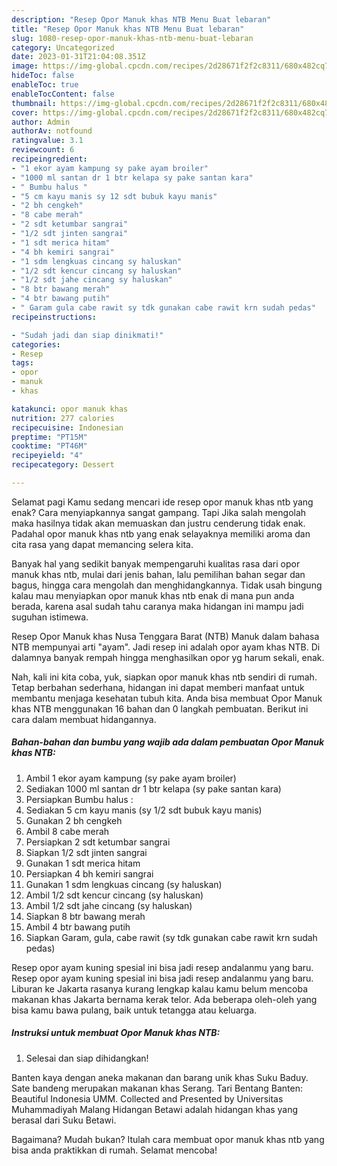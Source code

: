 ```yaml
---
description: "Resep Opor Manuk khas NTB Menu Buat lebaran"
title: "Resep Opor Manuk khas NTB Menu Buat lebaran"
slug: 1080-resep-opor-manuk-khas-ntb-menu-buat-lebaran
category: Uncategorized
date: 2023-01-31T21:04:08.351Z
image: https://img-global.cpcdn.com/recipes/2d28671f2f2c8311/680x482cq70/opor-manuk-khas-ntb-foto-resep-utama.jpg
hideToc: false
enableToc: true
enableTocContent: false
thumbnail: https://img-global.cpcdn.com/recipes/2d28671f2f2c8311/680x482cq70/opor-manuk-khas-ntb-foto-resep-utama.jpg
cover: https://img-global.cpcdn.com/recipes/2d28671f2f2c8311/680x482cq70/opor-manuk-khas-ntb-foto-resep-utama.jpg
author: Admin
authorAv: notfound
ratingvalue: 3.1
reviewcount: 6
recipeingredient:
- "1 ekor ayam kampung sy pake ayam broiler"
- "1000 ml santan dr 1 btr kelapa sy pake santan kara"
- " Bumbu halus "
- "5 cm kayu manis sy 12 sdt bubuk kayu manis"
- "2 bh cengkeh"
- "8 cabe merah"
- "2 sdt ketumbar sangrai"
- "1/2 sdt jinten sangrai"
- "1 sdt merica hitam"
- "4 bh kemiri sangrai"
- "1 sdm lengkuas cincang sy haluskan"
- "1/2 sdt kencur cincang sy haluskan"
- "1/2 sdt jahe cincang sy haluskan"
- "8 btr bawang merah"
- "4 btr bawang putih"
- " Garam gula cabe rawit sy tdk gunakan cabe rawit krn sudah pedas"
recipeinstructions:

- "Sudah jadi dan siap dinikmati!"
categories:
- Resep
tags:
- opor
- manuk
- khas

katakunci: opor manuk khas 
nutrition: 277 calories
recipecuisine: Indonesian
preptime: "PT15M"
cooktime: "PT46M"
recipeyield: "4"
recipecategory: Dessert

---
```



Selamat pagi Kamu sedang mencari ide resep opor manuk khas ntb yang enak? Cara menyiapkannya sangat gampang. Tapi Jika salah mengolah maka hasilnya tidak akan memuaskan dan justru cenderung tidak enak. Padahal opor manuk khas ntb yang enak selayaknya memiliki aroma dan cita rasa yang dapat memancing selera kita.


Banyak hal yang sedikit banyak mempengaruhi kualitas rasa dari opor manuk khas ntb, mulai dari jenis bahan, lalu pemilihan bahan segar dan bagus, hingga cara mengolah dan menghidangkannya. Tidak usah bingung kalau mau menyiapkan opor manuk khas ntb enak di mana pun anda berada, karena asal sudah tahu caranya maka hidangan ini mampu jadi suguhan istimewa.

Resep Opor Manuk khas Nusa Tenggara Barat (NTB) Manuk dalam bahasa NTB mempunyai arti &#34;ayam&#34;. Jadi resep ini adalah opor ayam khas NTB. Di dalamnya banyak rempah hingga menghasilkan opor yg harum sekali, enak.


Nah, kali ini kita coba, yuk, siapkan opor manuk khas ntb sendiri di rumah. Tetap berbahan sederhana, hidangan ini dapat memberi manfaat untuk membantu menjaga kesehatan tubuh kita. Anda bisa membuat Opor Manuk khas NTB menggunakan 16 bahan dan 0 langkah pembuatan. Berikut ini cara dalam membuat hidangannya.

<!--inarticleads1-->

##### Bahan-bahan dan bumbu yang wajib ada dalam pembuatan Opor Manuk khas NTB:

1. Ambil 1 ekor ayam kampung (sy pake ayam broiler)
1. Sediakan 1000 ml santan dr 1 btr kelapa (sy pake santan kara)
1. Persiapkan  Bumbu halus :
1. Sediakan 5 cm kayu manis (sy 1/2 sdt bubuk kayu manis)
1. Gunakan 2 bh cengkeh
1. Ambil 8 cabe merah
1. Persiapkan 2 sdt ketumbar sangrai
1. Siapkan 1/2 sdt jinten sangrai
1. Gunakan 1 sdt merica hitam
1. Persiapkan 4 bh kemiri sangrai
1. Gunakan 1 sdm lengkuas cincang (sy haluskan)
1. Ambil 1/2 sdt kencur cincang (sy haluskan)
1. Ambil 1/2 sdt jahe cincang (sy haluskan)
1. Siapkan 8 btr bawang merah
1. Ambil 4 btr bawang putih
1. Siapkan  Garam, gula, cabe rawit (sy tdk gunakan cabe rawit krn sudah pedas)


Resep opor ayam kuning spesial ini bisa jadi resep andalanmu yang baru. Resep opor ayam kuning spesial ini bisa jadi resep andalanmu yang baru. Liburan ke Jakarta rasanya kurang lengkap kalau kamu belum mencoba makanan khas Jakarta bernama kerak telor. Ada beberapa oleh-oleh yang bisa kamu bawa pulang, baik untuk tetangga atau keluarga. 

<!--inarticleads2-->

##### Instruksi untuk membuat Opor Manuk khas NTB:


1. Selesai dan siap dihidangkan!

Banten kaya dengan aneka makanan dan barang unik khas Suku Baduy. Sate bandeng merupakan makanan khas Serang. Tari Bentang Banten: Beautiful Indonesia UMM. Collected and Presented by Universitas Muhammadiyah Malang Hidangan Betawi adalah hidangan khas yang berasal dari Suku Betawi. 

Bagaimana? Mudah bukan? Itulah cara membuat opor manuk khas ntb yang bisa anda praktikkan di rumah. Selamat mencoba!
